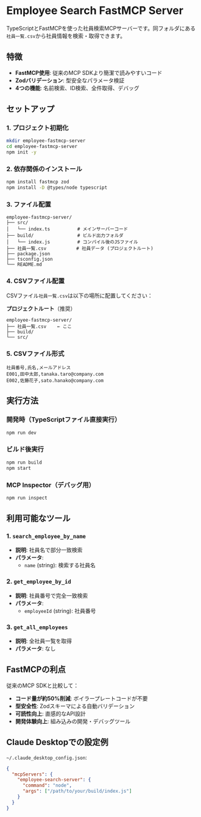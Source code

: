# Employee Search FastMCP Server

TypeScriptとFastMCPを使った社員検索MCPサーバーです。同フォルダにある`社員一覧.csv`から社員情報を検索・取得できます。

## 特徴

- **FastMCP使用**: 従来のMCP SDKより簡潔で読みやすいコード
- **Zodバリデーション**: 型安全なパラメータ検証
- **4つの機能**: 名前検索、ID検索、全件取得、デバッグ

## セットアップ

### 1. プロジェクト初期化

```bash
mkdir employee-fastmcp-server
cd employee-fastmcp-server
npm init -y
```

### 2. 依存関係のインストール

```bash
npm install fastmcp zod
npm install -D @types/node typescript
```

### 3. ファイル配置

```
employee-fastmcp-server/
├── src/
│   └── index.ts          # メインサーバーコード
├── build/                # ビルド出力フォルダ
│   └── index.js          # コンパイル後のJSファイル
├── 社員一覧.csv           # 社員データ (プロジェクトルート)
├── package.json
├── tsconfig.json
└── README.md
```

### 4. CSVファイル配置

CSVファイル`社員一覧.csv`は以下の場所に配置してください：

**プロジェクトルート**（推奨）
```
employee-fastmcp-server/
├── 社員一覧.csv    ← ここ
├── build/
└── src/
```

### 5. CSVファイル形式

```csv
社員番号,氏名,メールアドレス
E001,田中太郎,tanaka.taro@company.com
E002,佐藤花子,sato.hanako@company.com
```

## 実行方法

### 開発時（TypeScriptファイル直接実行）

```bash
npm run dev
```

### ビルド後実行

```bash
npm run build
npm start
```

### MCP Inspector（デバッグ用）

```bash
npm run inspect
```

## 利用可能なツール

### 1. `search_employee_by_name`

- **説明**: 社員名で部分一致検索
- **パラメータ**: 
  - `name` (string): 検索する社員名

### 2. `get_employee_by_id`

- **説明**: 社員番号で完全一致検索  
- **パラメータ**:
  - `employeeId` (string): 社員番号

### 3. `get_all_employees`

- **説明**: 全社員一覧を取得
- **パラメータ**: なし

## FastMCPの利点

従来のMCP SDKと比較して：

- **コード量が約50%削減**: ボイラープレートコードが不要
- **型安全性**: Zodスキーマによる自動バリデーション
- **可読性向上**: 直感的なAPI設計
- **開発体験向上**: 組み込みの開発・デバッグツール

## Claude Desktopでの設定例

`~/.claude_desktop_config.json`:

```json
{
  "mcpServers": {
    "employee-search-server": {
      "command": "node",
      "args": ["/path/to/your/build/index.js"]
    }
  }
}
```
